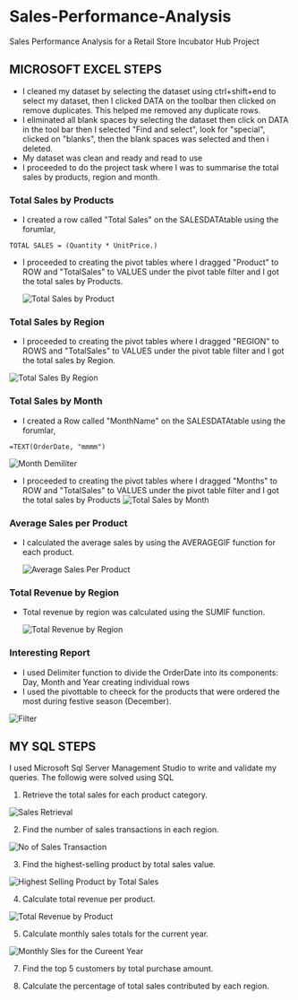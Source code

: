 # Sales-Performance-Analysis
Sales Performance Analysis for a Retail Store Incubator Hub Project

## MICROSOFT EXCEL STEPS
- I cleaned my dataset by selecting the dataset using ctrl+shift+end to select my dataset, then I clicked DATA on the toolbar then clicked on remove duplicates. This helped me removed any duplicate rows.
- I eliminated all blank spaces by selecting the dataset then click on DATA in the tool bar then I selected "Find and select", look for "special", clicked on "blanks", then the blank spaces was selected and then i deleted.
- My dataset was clean and ready and read to use
- I proceeded to do the project task where I was to summarise the total sales by products, region and month.

### Total Sales by Products
- I created a row called "Total Sales" on the SALESDATAtable using the forumlar,

 ```
TOTAL SALES = (Quantity * UnitPrice.)
```
- I proceeded to creating the pivot tables where I dragged "Product" to ROW and "TotalSales" to VALUES  under the pivot table filter and I got the total sales by Products.

  ![Total Sales by Product](https://github.com/user-attachments/assets/98b85fb0-7b2e-43ce-8a1e-d517e536d6f0)


### Total Sales by Region
- I proceeded to creating the pivot tables where I dragged "REGION" to ROWS and "TotalSales" to VALUES  under the pivot table filter and I got the total sales by Region.

![Total Sales By Region](https://github.com/user-attachments/assets/6e66e1e2-df97-4cf2-948f-3320978a343f)


### Total Sales by Month
- I created a Row called "MonthName" on the SALESDATAtable using the forumlar,
  
```
=TEXT(OrderDate, "mmmm")
```
![Month Demiliter](https://github.com/user-attachments/assets/d753c1ba-09f8-4f13-8b86-1d4f8edb2a76)

- I proceeded to creating the pivot tables where I dragged "Months" to ROW and "TotalSales" to VALUES  under the pivot table filter and I got the total sales by Products
![Total Sales by Month](https://github.com/user-attachments/assets/a6f148f3-1a29-448d-8663-f3bf5570a214)

### Average Sales per Product
- I calculated the average sales by using the AVERAGEGIF function for each product.
  

  ![Average Sales Per Product](https://github.com/user-attachments/assets/3a2cb4cc-e128-4b2b-a4df-20f24830c128)


### Total Revenue by Region

- Total revenue by region was calculated using the SUMIF function.

  ![Total Revenue by Region](https://github.com/user-attachments/assets/d491442f-6ae8-4f12-9b98-1e963a4f527c)

### Interesting Report
- I used Delimiter function to divide the OrderDate into its components: Day, Month and Year creating individual rows
- I used the pivottable to cheeck for the products that were ordered the most during festive season (December).

![Filter](https://github.com/user-attachments/assets/982993e8-f829-40fb-9880-a4c63f5b5afe)


## MY SQL STEPS
I used Microsoft Sql Server Management Studio to write and validate my queries. The followig were solved using SQL

1. Retrieve the total sales for each product category.
   
![Sales Retrieval](https://github.com/user-attachments/assets/73e80024-9fac-479a-b310-54942d14b995)

2. Find the number of sales transactions in each region.

 ![No of Sales Transaction](https://github.com/user-attachments/assets/ccf79805-2ced-4ea0-932b-cd6777c83737)

3. Find the highest-selling product by total sales value.

![Highest Selling Product by Total Sales](https://github.com/user-attachments/assets/08050188-49c8-4964-ba20-a59705a28299)

4. Calculate total revenue per product.

![Total Revenue by Product](https://github.com/user-attachments/assets/bf4bba5b-5fd1-43bb-9894-02acbcbf39e5)

5. Calculate monthly sales totals for the current year.

![Monthly Sles for the Cureent Year](https://github.com/user-attachments/assets/6690ce94-7960-4ffa-b36c-985a851884b5)

7. Find the top 5 customers by total purchase amount.

8. Calculate the percentage of total sales contributed by each region.


